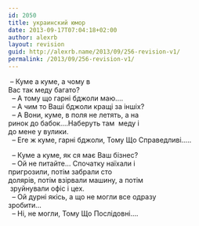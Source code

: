 ```yaml
---
id: 2050
title: украинский юмор
date: 2013-09-17T07:04:18+02:00
author: alexrb
layout: revision
guid: http://alexrb.name/2013/09/256-revision-v1/
permalink: /2013/09/256-revision-v1/
---
```

 &#8211; Куме а куме, а чому в  
Вас так меду багато?  
  &#8211; А тому що гарні бджоли маю&#8230;.  
  &#8211; А чим то Ваші бджоли кращі за іншіх?  
  &#8211; А Вони, куме, в поля не летять, а на  
ринок до бабок&#8230;.Наберуть там  меду і  
до мене у вулики.  
  &#8211; Еге ж куме, гарні бджоли, Тому Що Справедливі&#8230;..

  &#8211; Куме а куме, як ся має Ваш бізнес?  
  &#8211; Ой не питайте&#8230; Спочатку наїхали і  
пригрозили, потім забрали сто  
долярів, потім взірвали машину, а потім  
 зруйнували офіс і цех.  
  &#8211; Ой дурні якісь, а що не могли все одразу  
зробити&#8230;  
  &#8211; Ні, не могли, Тому Що Послідовні&#8230;.